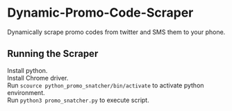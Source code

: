 # Dynamic-Promo-Code-Scraper
Dynamically scrape promo codes from twitter and SMS them to your phone.

## Running the Scraper
Install python.\
Install Chrome driver.\
Run `scource python_promo_snatcher/bin/activate` to activate python environment.\
Run `python3 promo_snatcher.py` to execute script.
